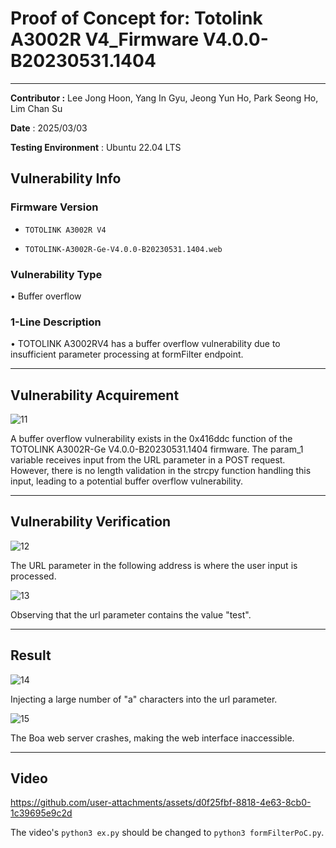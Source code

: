 # Proof of Concept for: **Totolink A3002R V4_Firmware V4.0.0-B20230531.1404**

---

**Contributor :** Lee Jong Hoon, Yang In Gyu, Jeong Yun Ho, Park Seong Ho, Lim Chan Su

**Date** : 2025/03/03

**Testing Environment** : Ubuntu 22.04 LTS

## Vulnerability Info

### Firmware Version

- `TOTOLINK A3002R V4`

- `TOTOLINK-A3002R-Ge-V4.0.0-B20230531.1404.web`

### Vulnerability Type

• Buffer overflow

### 1-Line Description
• TOTOLINK A3002RV4 has a buffer overflow vulnerability due to insufficient parameter processing at formFilter endpoint.

---

## Vulnerability Acquirement

![11](https://github.com/user-attachments/assets/fcb5ae1a-23e7-4950-8673-761fc0fa1eca)

A buffer overflow vulnerability exists in the 0x416ddc function of the TOTOLINK A3002R-Ge V4.0.0-B20230531.1404 firmware. The param_1 variable receives input from the URL parameter in a POST request. However, there is no length validation in the strcpy function handling this input, leading to a potential buffer overflow vulnerability.


---

## Vulnerability Verification

![12](https://github.com/user-attachments/assets/6a924fe4-64fe-466f-ab50-dd7d7c622910)

The URL parameter in the following address is where the user input is processed.

![13](https://github.com/user-attachments/assets/3c5b1401-1298-4604-bca5-3ca422016711)

Observing that the url parameter contains the value "test".


---

## Result

![14](https://github.com/user-attachments/assets/530e0d84-d80f-4898-ad87-cd45a79d5f84)

Injecting a large number of "a" characters into the url parameter.

![15](https://github.com/user-attachments/assets/51800dc8-eccb-4f4f-bd9a-5c91066b406c)

The Boa web server crashes, making the web interface inaccessible.

---

## Video

https://github.com/user-attachments/assets/d0f25fbf-8818-4e63-8cb0-1c39695e9c2d

The video's `python3 ex.py` should be changed to `python3 formFilterPoC.py`.
